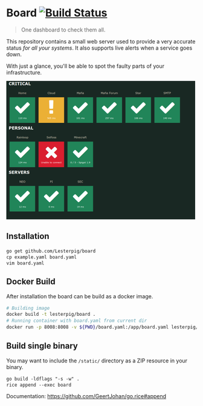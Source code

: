Board [![Build Status](https://travis-ci.org/Lesterpig/board.svg?branch=master)](https://travis-ci.org/Lesterpig/board)
=======================================================================================================================

> One dashboard to check them all.

This repository contains a small web server used to provide a very accurate status *for all your systems*. It also supports live alerts when a service goes down.

With just a glance, you'll be able to spot the faulty parts of your infrastructure.

![Screenshot](screenshot.png "Screenshot")

Installation
------------

```
go get github.com/Lesterpig/board
cp example.yaml board.yaml
vim board.yaml
```

Docker Build
------------
After installation the board can be build as a docker image.

```bash
# Building image
docker build -t lesterpig/board .
# Running container with board.yaml from current dir
docker run -p 8008:8008 -v ${PWD}/board.yaml:/app/board.yaml lesterpig/board /app/board -p 8008
```

Build single binary
-------------------

You may want to include the `/static/` directory as a ZIP resource in your binary.

```
go build -ldflags "-s -w" .
rice append --exec board
```

Documentation: https://github.com/GeertJohan/go.rice#append
